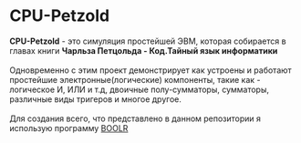 # CPU-Petzold

<b>CPU-Petzold</b> - это симуляция простейшей ЭВМ, которая собирается в главах книги <b>Чарльза Петцольда - Код.Тайный язык информатики</b>  
<br/>
Одновременно с этим проект демонстрирует как устроены и работают простейшие электронные(логические) компоненты, такие как - логическое И, ИЛИ и т.д, 
двоичные полу-сумматоры, сумматоры, различные виды тригеров и многое другое.  
<br/>
Для создания всего, что представлено в данном репозитории я использую программу [BOOLR](http://boolr.me)
